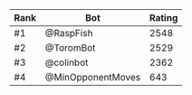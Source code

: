 Rank|Bot|Rating
---|---|---
#1|@RaspFish|2548
#2|@ToromBot|2529
#3|@colinbot|2362
#4|@MinOpponentMoves|643
